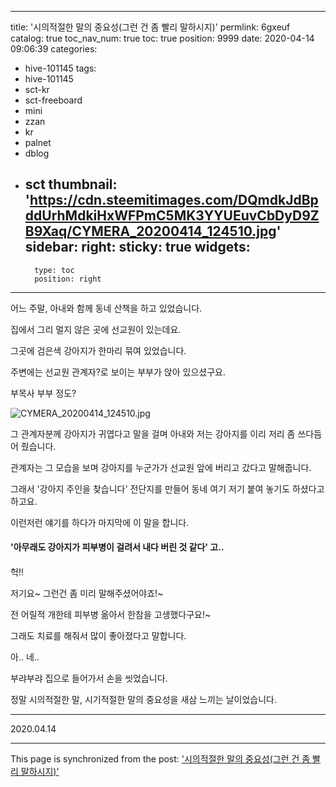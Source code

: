 
---
title: '시의적절한 말의 중요성(그런 건 좀 빨리 말하시지)'
permlink: 6gxeuf
catalog: true
toc_nav_num: true
toc: true
position: 9999
date: 2020-04-14 09:06:39
categories:
- hive-101145
tags:
- hive-101145
- sct-kr
- sct-freeboard
- mini
- zzan
- kr
- palnet
- dblog
- sct
thumbnail: 'https://cdn.steemitimages.com/DQmdkJdBpddUrhMdkiHxWFPmC5MK3YYUEuvCbDyD9ZB9Xaq/CYMERA_20200414_124510.jpg'
sidebar:
    right:
        sticky: true
widgets:
    -
        type: toc
        position: right
---


어느 주말, 아내와 함께 동네 산책을 하고 있었습니다.

집에서 그리 멀지 않은 곳에 선교원이 있는데요.

그곳에 검은색 강아지가 한마리 묶여 있었습니다.

주변에는 선교원 관계자?로 보이는 부부가 앉아 있으셨구요.

부목사 부부 정도?

​![CYMERA_20200414_124510.jpg](https://cdn.steemitimages.com/DQmdkJdBpddUrhMdkiHxWFPmC5MK3YYUEuvCbDyD9ZB9Xaq/CYMERA_20200414_124510.jpg)

그 관계자분께 강아지가 귀엽다고 말을 걸며 아내와 저는 강아지를 이리 저리 좀 쓰다듬어 줬습니다.

관계자는 그 모습을 보며 강아지를 누군가가 선교원 앞에 버리고 갔다고 말해줍니다.

그래서 '강아지 주인을 찾습니다' 전단지를 만들어 동네 여기 저기 붙여 놓기도 하셨다고 하고요.

이런저런 얘기를 하다가 마지막에 이 말을 합니다.

#### '아무래도 강아지가 피부병이 걸려서 내다 버린 것 같다' 고..
#### 

헉!!

저기요~ 그런건 좀 미리 말해주셨어야죠!~

전 어릴적 개한테 피부병 옮아서 한참을 고생했다구요!~

그래도 치료를 해줘서 많이 좋아졌다고 말합니다.

아.. 네..

부랴부랴 집으로 들어가서 손을 씻었습니다.

정말 시의적절한 말, 시기적절한 말의 중요성을 새삼 느끼는 날이었습니다.

***

2020.04.14

- - -

This page is synchronized from the post: ['시의적절한 말의 중요성(그런 건 좀 빨리 말하시지)'](https://steemit.com/@lucky2015/6gxeuf)
